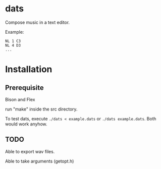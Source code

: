 # dats
Compose music in a text editor.


Example:
```
NL 1 C3
NL 4 D3
...
```
# Installation
## Prerequisite
Bison and Flex

run "make" inside the src directory.

To test dats, execute `./dats < example.dats` or `./dats example.dats`.
Both would work anyhow.

## TODO
Able to export wav files.

Able to take arguments (getopt.h)


